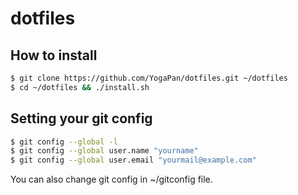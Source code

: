 # dotfiles

## How to install
```sh
$ git clone https://github.com/YogaPan/dotfiles.git ~/dotfiles
$ cd ~/dotfiles && ./install.sh
```

## Setting your git config
```sh
$ git config --global -l
$ git config --global user.name "yourname"
$ git config --global user.email "yourmail@example.com"
```

You can also change git config in ~/gitconfig file.
